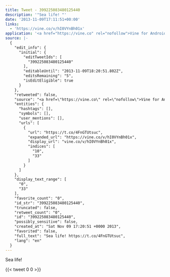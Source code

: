 ```yaml
---
title: Tweet - 399225083480125440
description: '"Sea life! "'
date: '2013-11-09T17:11:51+00:00'
links:
  - 'https://vine.co/v/hI0VYnBh01x'
application: '<a href="https://vine.co" rel="nofollow">Vine for Android</a>'
source: |-
  {
    "edit_info": {
      "initial": {
        "editTweetIds": [
          "399225083480125440"
        ],
        "editableUntil": "2013-11-09T18:20:51.802Z",
        "editsRemaining": "5",
        "isEditEligible": true
      }
    },
    "retweeted": false,
    "source": "<a href=\"https://vine.co\" rel=\"nofollow\">Vine for Android</a>",
    "entities": {
      "hashtags": [],
      "symbols": [],
      "user_mentions": [],
      "urls": [
        {
          "url": "https://t.co/4FnGTUtsuc",
          "expanded_url": "https://vine.co/v/hI0VYnBh01x",
          "display_url": "vine.co/v/hI0VYnBh01x",
          "indices": [
            "10",
            "33"
          ]
        }
      ]
    },
    "display_text_range": [
      "0",
      "33"
    ],
    "favorite_count": "0",
    "id_str": "399225083480125440",
    "truncated": false,
    "retweet_count": "0",
    "id": "399225083480125440",
    "possibly_sensitive": false,
    "created_at": "Sat Nov 09 17:20:51 +0000 2013",
    "favorited": false,
    "full_text": "Sea life! https://t.co/4FnGTUtsuc",
    "lang": "en"
  }
---
```

Sea life! 
    
{{< tweet 0 0 >}}
    
